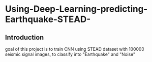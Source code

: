 # Using-Deep-Learning-predicting-Earthquake-STEAD-
## Introduction
goal of this project is to train CNN using STEAD dataset with 100000 seismic signal images, to classify into "Earthquake" and "Noise" 
